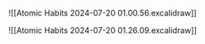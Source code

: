 ![[Atomic Habits 2024-07-20 01.00.56.excalidraw]]




![[Atomic Habits 2024-07-20 01.26.09.excalidraw]]